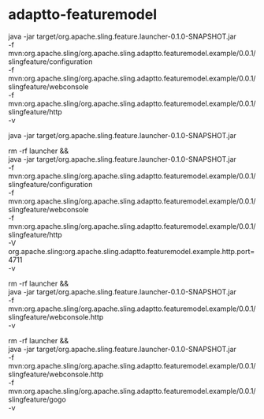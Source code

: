 # adaptto-featuremodel

java -jar target/org.apache.sling.feature.launcher-0.1.0-SNAPSHOT.jar \
  -f mvn:org.apache.sling/org.apache.sling.adaptto.featuremodel.example/0.0.1/slingfeature/configuration \
  -f mvn:org.apache.sling/org.apache.sling.adaptto.featuremodel.example/0.0.1/slingfeature/webconsole \
  -f mvn:org.apache.sling/org.apache.sling.adaptto.featuremodel.example/0.0.1/slingfeature/http \
  -v

java -jar target/org.apache.sling.feature.launcher-0.1.0-SNAPSHOT.jar

rm -rf launcher && \
java -jar target/org.apache.sling.feature.launcher-0.1.0-SNAPSHOT.jar \
  -f mvn:org.apache.sling/org.apache.sling.adaptto.featuremodel.example/0.0.1/slingfeature/configuration \
  -f mvn:org.apache.sling/org.apache.sling.adaptto.featuremodel.example/0.0.1/slingfeature/webconsole \
  -f mvn:org.apache.sling/org.apache.sling.adaptto.featuremodel.example/0.0.1/slingfeature/http \
  -V org.apache.sling:org.apache.sling.adaptto.featuremodel.example.http.port=4711 \
  -v

rm -rf launcher && \
java -jar target/org.apache.sling.feature.launcher-0.1.0-SNAPSHOT.jar \
  -f mvn:org.apache.sling/org.apache.sling.adaptto.featuremodel.example/0.0.1/slingfeature/webconsole.http \
  -v


rm -rf launcher && \
java -jar target/org.apache.sling.feature.launcher-0.1.0-SNAPSHOT.jar \
  -f mvn:org.apache.sling/org.apache.sling.adaptto.featuremodel.example/0.0.1/slingfeature/webconsole.http \
  -f mvn:org.apache.sling/org.apache.sling.adaptto.featuremodel.example/0.0.1/slingfeature/gogo \
  -v
